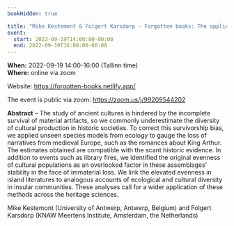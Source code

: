 ```yaml
---
bookHidden: true

title: "Mike Kestemont & Folgert Karsdorp - Forgotten books: The application of unseen species models to the survival of culture"
event:
  start: 2022-09-19T14:00:00-00:00
  end: 2022-09-19T16:00:00-00:00
---
```


**When:**  2022-09-19 14:00-16:00 (Tallinn time)  
**Where:** online via zoom

Website: https://forgotten-books.netlify.app/  

The event is public via zoom: https://zoom.us/j/99209544202    

<!--more-->
**Abstract** – The study of ancient cultures is hindered by the incomplete survival of material artifacts, so we commonly underestimate the diversity of cultural production in historic societies. To correct this survivorship bias, we applied unseen species models from ecology to gauge the loss of narratives from medieval Europe, such as the romances about King Arthur. The estimates obtained are compatible with the scant historic evidence. In addition to events such as library fires, we identified the original evenness of cultural populations as an overlooked factor in these assemblages’ stability in the face of immaterial loss. We link the elevated evenness in island literatures to analogous accounts of ecological and cultural diversity in insular communities. These analyses call for a wider application of these methods across the heritage sciences.

Mike Kestemont (University of Antwerp, Antwerp, Belgium) and Folgert Karsdorp (KNAW Meertens Institute, Amsterdam, the Netherlands)

